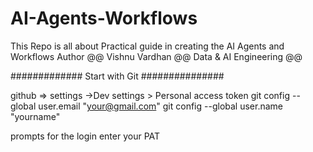 # AI-Agents-Workflows
This Repo is all about Practical guide in creating the AI Agents and Workflows
Author @@ Vishnu Vardhan @@ Data & AI Engineering @@

############# Start with Git ###############

github => settings ->Dev settings > Personal access token
  git config --global user.email "your@gmail.com"
  git config --global user.name "yourname"

  prompts for the login enter your PAT